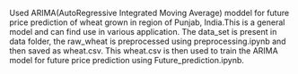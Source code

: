 Used ARIMA(AutoRegressive Integrated Moving Average) moddel for future price prediction of wheat grown in region of Punjab, India.This is a general model and can find use in various application.
The data_set is present in data folder, the raw_wheat is preprocessed using preprocessing.ipynb and then saved as wheat.csv. This wheat.csv is then used to train the ARIMA model for future price prediction using Future_prediction.ipynb.
